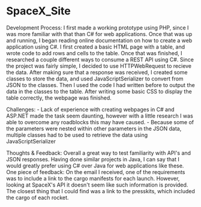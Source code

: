 # SpaceX_Site

Development Process:
    I first made a working prototype using PHP, since I was more familiar with that than C# for web applications. Once that was up and
  running, I began reading online documentation on how to create a web application using C#. I first created a basic HTML page with a
  table, and wrote code to add rows and cells to the table.
    Once that was finished, I researched a couple different ways to consume a REST API using C#. Since the project was fairly simple, 
  I decided to use HTTPWebRequest to recieve the data. After making sure that a response was received, I created some classes to store
  the data, and used JavaScriptSerializer to convert from JSON to the classes. Then I used the code I had written before to output the
  data in the classes to the table. After writing some basic CSS to display the table correctly, the webpage was finished.
  
  Challenges:
    - Lack of experience with creating webpages in C# and ASP.NET made the task seem daunting, however with a little research I was able
      to overcome any roadblocks this may have caused.
    - Because some of the parameters were nested within other parameters in the JSON data, multiple classes had to be used to retrieve the
      data using JavaScriptSerializer
      
  Thoughts & Feedback:
    Overall a great way to test familiarity with API's and JSON responses. Having done similar projects in Java, I can say that I would
    greatly prefer using C# over Java for web applications like these. One piece of feedback: On the email I received, one of the
    requirements was to include a link to the cargo manifests for each launch. However, looking at SpaceX's API it doesn't seem like such
    information is provided. The closest thing that I could find was a link to the presskits, which included the cargo of each rocket.
